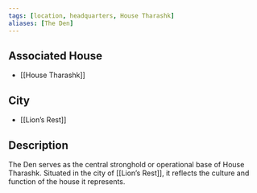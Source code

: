 ```yaml
---
tags: [location, headquarters, House Tharashk]
aliases: [The Den]
---
```


## Associated House
- [[House Tharashk]]

## City
- [[Lion’s Rest]]

## Description
The Den serves as the central stronghold or operational base of House Tharashk. Situated in the city of [[Lion’s Rest]], it reflects the culture and function of the house it represents.
